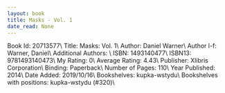 ```yaml
---
layout: book
title: Masks - Vol. 1
date_read: None
---
```


Book Id: 20713577\ 
Title: Masks: Vol. 1\ 
Author: Daniel  Warner\ 
Author l-f: Warner, Daniel\ 
Additional Authors: \ 
ISBN: 1493140477\ 
ISBN13: 9781493140473\ 
My Rating: 0\ 
Average Rating: 4.43\ 
Publisher: Xlibris Corporation\ 
Binding: Paperback\ 
Number of Pages: 110\ 
Year Published: 2014\ 
Date Added: 2019/10/16\ 
Bookshelves: kupka-wstydu\ 
Bookshelves with positions: kupka-wstydu (#320)\ 

